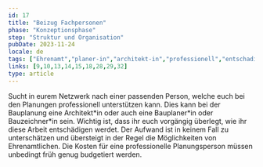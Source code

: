 ```yaml
---
id: 17
title: "Beizug Fachpersonen"
phase: "Konzeptionsphase"
step: "Struktur und Organisation"
pubDate: 2023-11-24
locale: de
tags: ["Ehrenamt","planer-in","architekt-in","professionell","entschadigung"]
links: [9,10,13,14,15,18,28,29,32]
type: article
---
```


Sucht in eurem Netzwerk nach einer passenden Person, welche euch bei den Planungen professionell unterstützen kann. Dies kann bei der Bauplanung eine Architekt\*in oder auch eine Bauplaner\*in oder Bauzeichner\*in sein. Wichtig ist, dass ihr euch vorgängig überlegt, wie ihr diese Arbeit entschädigen werdet. Der Aufwand ist in keinem Fall zu unterschätzen und übersteigt in der Regel die Möglichkeiten von Ehrenamtlichen. Die Kosten für eine professionelle Planungsperson müssen unbedingt früh genug budgetiert werden.
